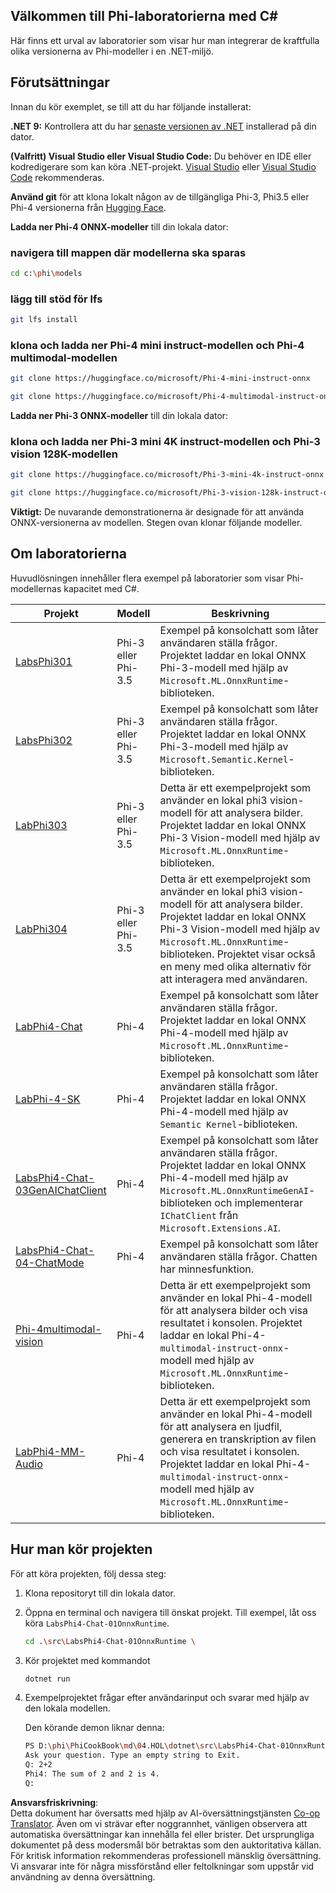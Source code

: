 <!--
CO_OP_TRANSLATOR_METADATA:
{
  "original_hash": "903c509a6d0d1ecce00b849d7f753bdd",
  "translation_date": "2025-07-17T10:37:33+00:00",
  "source_file": "md/04.HOL/dotnet/readme.md",
  "language_code": "sv"
}
-->
## Välkommen till Phi-laboratorierna med C#

Här finns ett urval av laboratorier som visar hur man integrerar de kraftfulla olika versionerna av Phi-modeller i en .NET-miljö.

## Förutsättningar

Innan du kör exemplet, se till att du har följande installerat:

**.NET 9:** Kontrollera att du har [senaste versionen av .NET](https://dotnet.microsoft.com/download/dotnet?WT.mc_id=aiml-137032-kinfeylo) installerad på din dator.

**(Valfritt) Visual Studio eller Visual Studio Code:** Du behöver en IDE eller kodredigerare som kan köra .NET-projekt. [Visual Studio](https://visualstudio.microsoft.com?WT.mc_id=aiml-137032-kinfeylo) eller [Visual Studio Code](https://code.visualstudio.com?WT.mc_id=aiml-137032-kinfeylo) rekommenderas.

**Använd git** för att klona lokalt någon av de tillgängliga Phi-3, Phi3.5 eller Phi-4 versionerna från [Hugging Face](https://huggingface.co/collections/lokinfey/phi-4-family-679c6f234061a1ab60f5547c).

**Ladda ner Phi-4 ONNX-modeller** till din lokala dator:

### navigera till mappen där modellerna ska sparas

```bash
cd c:\phi\models
```

### lägg till stöd för lfs

```bash
git lfs install 
```

### klona och ladda ner Phi-4 mini instruct-modellen och Phi-4 multimodal-modellen

```bash
git clone https://huggingface.co/microsoft/Phi-4-mini-instruct-onnx

git clone https://huggingface.co/microsoft/Phi-4-multimodal-instruct-onnx
```

**Ladda ner Phi-3 ONNX-modeller** till din lokala dator:

### klona och ladda ner Phi-3 mini 4K instruct-modellen och Phi-3 vision 128K-modellen

```bash
git clone https://huggingface.co/microsoft/Phi-3-mini-4k-instruct-onnx

git clone https://huggingface.co/microsoft/Phi-3-vision-128k-instruct-onnx-cpu
```

**Viktigt:** De nuvarande demonstrationerna är designade för att använda ONNX-versionerna av modellen. Stegen ovan klonar följande modeller.

## Om laboratorierna

Huvudlösningen innehåller flera exempel på laboratorier som visar Phi-modellernas kapacitet med C#.

| Projekt | Modell | Beskrivning |
| ------------ | -----------| ----------- |
| [LabsPhi301](../../../../../md/04.HOL/dotnet/src/LabsPhi301) | Phi-3 eller Phi-3.5 | Exempel på konsolchatt som låter användaren ställa frågor. Projektet laddar en lokal ONNX Phi-3-modell med hjälp av `Microsoft.ML.OnnxRuntime`-biblioteken. |
| [LabsPhi302](../../../../../md/04.HOL/dotnet/src/LabsPhi302) | Phi-3 eller Phi-3.5 | Exempel på konsolchatt som låter användaren ställa frågor. Projektet laddar en lokal ONNX Phi-3-modell med hjälp av `Microsoft.Semantic.Kernel`-biblioteken. |
| [LabPhi303](../../../../../md/04.HOL/dotnet/src/LabsPhi303) | Phi-3 eller Phi-3.5 | Detta är ett exempelprojekt som använder en lokal phi3 vision-modell för att analysera bilder. Projektet laddar en lokal ONNX Phi-3 Vision-modell med hjälp av `Microsoft.ML.OnnxRuntime`-biblioteken. |
| [LabPhi304](../../../../../md/04.HOL/dotnet/src/LabsPhi304) | Phi-3 eller Phi-3.5 | Detta är ett exempelprojekt som använder en lokal phi3 vision-modell för att analysera bilder. Projektet laddar en lokal ONNX Phi-3 Vision-modell med hjälp av `Microsoft.ML.OnnxRuntime`-biblioteken. Projektet visar också en meny med olika alternativ för att interagera med användaren. | 
| [LabPhi4-Chat](../../../../../md/04.HOL/dotnet/src/LabsPhi4-Chat-01OnnxRuntime) | Phi-4 | Exempel på konsolchatt som låter användaren ställa frågor. Projektet laddar en lokal ONNX Phi-4-modell med hjälp av `Microsoft.ML.OnnxRuntime`-biblioteken. |
| [LabPhi-4-SK](../../../../../md/04.HOL/dotnet/src/LabsPhi4-Chat-02SK) | Phi-4 | Exempel på konsolchatt som låter användaren ställa frågor. Projektet laddar en lokal ONNX Phi-4-modell med hjälp av `Semantic Kernel`-biblioteken. |
| [LabsPhi4-Chat-03GenAIChatClient](../../../../../md/04.HOL/dotnet/src/LabsPhi4-Chat-03GenAIChatClient) | Phi-4 | Exempel på konsolchatt som låter användaren ställa frågor. Projektet laddar en lokal ONNX Phi-4-modell med hjälp av `Microsoft.ML.OnnxRuntimeGenAI`-biblioteken och implementerar `IChatClient` från `Microsoft.Extensions.AI`. |
| [LabsPhi4-Chat-04-ChatMode](../../../../../md/04.HOL/dotnet/src/LabsPhi4-Chat-04-ChatMode) | Phi-4 | Exempel på konsolchatt som låter användaren ställa frågor. Chatten har minnesfunktion. |
| [Phi-4multimodal-vision](../../../../../md/04.HOL/dotnet/src/LabsPhi4-MultiModal-01Images) | Phi-4 | Detta är ett exempelprojekt som använder en lokal Phi-4-modell för att analysera bilder och visa resultatet i konsolen. Projektet laddar en lokal Phi-4-`multimodal-instruct-onnx`-modell med hjälp av `Microsoft.ML.OnnxRuntime`-biblioteken. |
| [LabPhi4-MM-Audio](../../../../../md/04.HOL/dotnet/src/LabsPhi4-MultiModal-02Audio) | Phi-4 | Detta är ett exempelprojekt som använder en lokal Phi-4-modell för att analysera en ljudfil, generera en transkription av filen och visa resultatet i konsolen. Projektet laddar en lokal Phi-4-`multimodal-instruct-onnx`-modell med hjälp av `Microsoft.ML.OnnxRuntime`-biblioteken. |

## Hur man kör projekten

För att köra projekten, följ dessa steg:

1. Klona repositoryt till din lokala dator.

1. Öppna en terminal och navigera till önskat projekt. Till exempel, låt oss köra `LabsPhi4-Chat-01OnnxRuntime`.

    ```bash
    cd .\src\LabsPhi4-Chat-01OnnxRuntime \
    ```

1. Kör projektet med kommandot

    ```bash
    dotnet run
    ```

1. Exempelprojektet frågar efter användarinput och svarar med hjälp av den lokala modellen.

   Den körande demon liknar denna:

   ```bash
   PS D:\phi\PhiCookBook\md\04.HOL\dotnet\src\LabsPhi4-Chat-01OnnxRuntime> dotnet run
   Ask your question. Type an empty string to Exit.
   Q: 2+2
   Phi4: The sum of 2 and 2 is 4.
   Q:
   ```

**Ansvarsfriskrivning**:  
Detta dokument har översatts med hjälp av AI-översättningstjänsten [Co-op Translator](https://github.com/Azure/co-op-translator). Även om vi strävar efter noggrannhet, vänligen observera att automatiska översättningar kan innehålla fel eller brister. Det ursprungliga dokumentet på dess modersmål bör betraktas som den auktoritativa källan. För kritisk information rekommenderas professionell mänsklig översättning. Vi ansvarar inte för några missförstånd eller feltolkningar som uppstår vid användning av denna översättning.